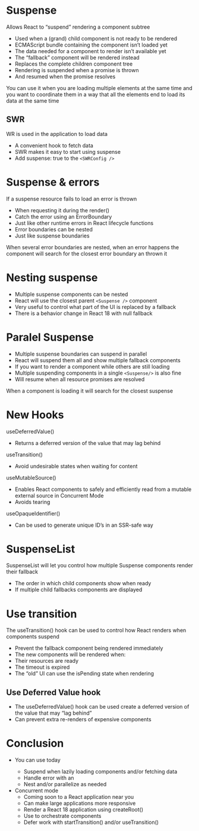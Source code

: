 # Suspense

Allows React to “suspend” rendering a component subtree

- Used when a (grand) child component is not ready to be rendered
- ECMAScript bundle containing the component isn’t loaded yet
- The data needed for a component to render isn’t available yet
- The “fallback” component will be rendered instead
- Replaces the complete children component tree
- Rendering is suspended when a promise is thrown
- And resumed when the promise resolves

You can use it when you are loading multiple elements at the same time
and you want to coordinate them in a way that all the elements
end to load its data at the same time

## SWR

WR is used in the application to load data

- A convenient hook to fetch data
- SWR makes it easy to start using suspense
- Add suspense: true to the `<SWRConfig />`

# Suspense & errors

If a suspense resource fails to load an error is thrown

- When requesting it during the render()
- Catch the error using an ErrorBoundary
- Just like other runtime errors in React lifecycle functions
- Error boundaries can be nested
- Just like suspense boundaries

When several error boundaries are nested, when an error happens the component
will search for the closest error boundary an thrown it

# Nesting suspense

- Multiple suspense components can be nested
- React will use the closest parent `<Suspense />` component
- Very useful to control what part of the UI is replaced by a fallback
- There is a behavior change in React 18 with null fallback

# Paralel Suspense

- Multiple suspense boundaries can suspend in parallel
- React will suspend them all and show multiple fallback components
- If you want to render a component while others are still loading
- Multiple suspending components in a single `<Suspense/>` is also fine
- Will resume when all resource promises are resolved

When a component is loading it will search for the closest suspense

# New Hooks

useDeferredValue()

- Returns a deferred version of the value that may lag behind

useTransition()

- Avoid undesirable states when waiting for content

useMutableSource()

- Enables React components to safely and efficiently read from a
  mutable external source in Concurrent Mode
- Avoids tearing

useOpaqueIdentifier()

- Can be used to generate unique ID’s in an SSR-safe way

# SuspenseList

SuspenseList will let you control how multiple Suspense components render their
fallback

- The order in which child components show when ready
- If multiple child fallbacks components are displayed

# Use transition

The useTransition() hook can be used to control how React
renders when components suspend

- Prevent the fallback component being rendered immediately
- The new components will be rendered when:
- Their resources are ready
- The timeout is expired
- The “old” UI can use the isPending state when rendering

## Use Deferred Value hook

- The useDeferredValue() hook can be used create a deferred
  version of the value that may “lag behind”
- Can prevent extra re-renders of expensive components

# Conclusion

- You can use <Suspense /> today
  - Suspend when lazily loading components and/or fetching data
  - Handle error with an <ErrorBoundary />
  - Nest and/or parallelize as needed
- Concurrent mode
  - Coming soon to a React application near you
  - Can make large applications more responsive
  - Render a React 18 application using createRoot()
  - Use <SuspenseList /> to orchestrate <Suspense /> components
  - Defer work with startTransition() and/or useTransition()
